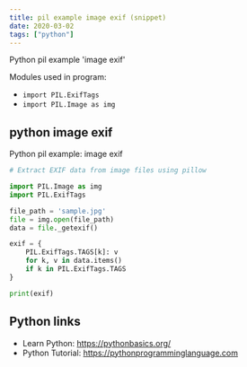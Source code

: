 ```yaml
---
title: pil example image exif (snippet)
date: 2020-03-02
tags: ["python"]
---
```

Python pil example 'image exif'


Modules used in program: 
* `import PIL.ExifTags`
* `import PIL.Image as img`

## python image exif

Python pil example: image exif

```python
# Extract EXIF data from image files using pillow 

import PIL.Image as img
import PIL.ExifTags

file_path = 'sample.jpg'
file = img.open(file_path)
data = file._getexif()

exif = {
    PIL.ExifTags.TAGS[k]: v
    for k, v in data.items()
    if k in PIL.ExifTags.TAGS
}

print(exif)

```

## Python links

- Learn Python: https://pythonbasics.org/
- Python Tutorial: https://pythonprogramminglanguage.com
